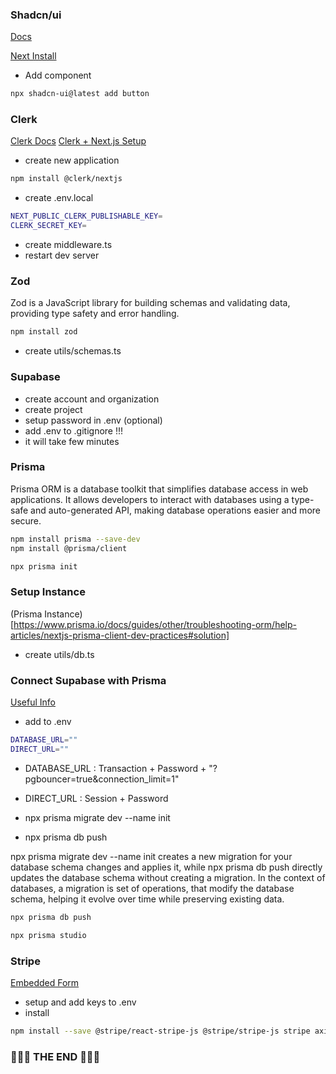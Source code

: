 ### Shadcn/ui

[Docs](https://ui.shadcn.com/)

[Next Install](https://ui.shadcn.com/docs/installation/next)

- Add component

```sh
npx shadcn-ui@latest add button
```

### Clerk

[Clerk Docs](https://clerk.com/)
[Clerk + Next.js Setup](https://clerk.com/docs/quickstarts/nextjs)

- create new application

```sh
npm install @clerk/nextjs
```

- create .env.local

```bash
NEXT_PUBLIC_CLERK_PUBLISHABLE_KEY=
CLERK_SECRET_KEY=
```
- create middleware.ts
- restart dev server


### Zod

Zod is a JavaScript library for building schemas and validating data, providing type safety and error handling.

```sh
npm install zod
```

- create utils/schemas.ts


### Supabase

- create account and organization
- create project
- setup password in .env (optional)
- add .env to .gitignore !!!
- it will take few minutes

### Prisma

Prisma ORM is a database toolkit that simplifies database access in web applications. It allows developers to interact with databases using a type-safe and auto-generated API, making database operations easier and more secure.


```sh
npm install prisma --save-dev
npm install @prisma/client
```

```sh
npx prisma init
```

### Setup Instance

(Prisma Instance)[https://www.prisma.io/docs/guides/other/troubleshooting-orm/help-articles/nextjs-prisma-client-dev-practices#solution]

- create utils/db.ts


### Connect Supabase with Prisma

[Useful Info](https://supabase.com/partners/integrations/prisma)

- add to .env

```bash
DATABASE_URL=""
DIRECT_URL=""
```

- DATABASE_URL : Transaction + Password + "?pgbouncer=true&connection_limit=1"
- DIRECT_URL : Session + Password


- npx prisma migrate dev --name init
- npx prisma db push

npx prisma migrate dev --name init creates a new migration for your database schema
changes and applies it, while npx prisma db push directly updates the database schema without creating a migration. In the context of databases, a migration is set of operations, that modify the database schema, helping it evolve over time while preserving existing data.

```bash
npx prisma db push
```

```bash
npx prisma studio
```

### Stripe

[Embedded Form](https://docs.stripe.com/checkout/embedded/quickstart)

- setup and add keys to .env
- install

```sh
npm install --save @stripe/react-stripe-js @stripe/stripe-js stripe axios
```


### 🚀🚀🚀 THE END 🚀🚀🚀